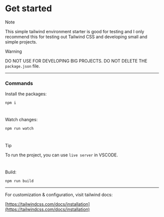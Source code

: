 # Get started

> [!NOTE]
> This simple tailwind environment starter is good for testing and I only recommend this for testing out Tailwind CSS and developing small and simple projects.

> [!WARNING]
> DO NOT USE FOR DEVELOPING BIG PROJECTS.
> DO NOT DELETE THE `package.json` file.

---

### Commands

Install the packages:

`npm i`

#

Watch changes:

`npm run watch`

#

> [!TIP]
> To run the project, you can use `live server` in VSCODE.

#

Build:

`npm run build`

---

For customization & configuration, visit tailwind docs:

[https://tailwindcss.com/docs/installation](https://tailwindcss.com/docs/installation)
